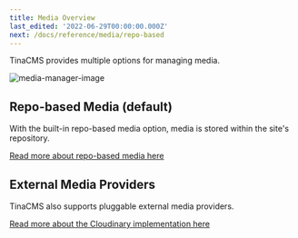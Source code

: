 ```yaml
---
title: Media Overview
last_edited: '2022-06-29T00:00:00.000Z'
next: /docs/reference/media/repo-based
---
```


TinaCMS provides multiple options for managing media.

![media-manager-image](/img/media-manager-ui.png)

## Repo-based Media (default)

With the built-in repo-based media option, media is stored within the site's repository.

[Read more about repo-based media here](/docs/reference/media/repo-based)

## External Media Providers

TinaCMS also supports pluggable external media providers.

[Read more about the Cloudinary implementation here](/docs/reference/media/cloudinary/)
